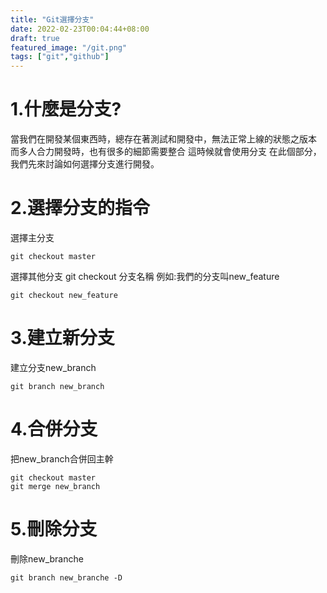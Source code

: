 ```yaml
---
title: "Git選擇分支"
date: 2022-02-23T00:04:44+08:00
draft: true
featured_image: "/git.png"
tags: ["git","github"]
---
```

# 1.什麼是分支?
當我們在開發某個東西時，總存在著測試和開發中，無法正常上線的狀態之版本
而多人合力開發時，也有很多的細節需要整合
這時候就會使用分支
在此個部分，我們先來討論如何選擇分支進行開發。

# 2.選擇分支的指令
選擇主分支

```
git checkout master
```

選擇其他分支
git checkout 分支名稱
例如:我們的分支叫new_feature

```
git checkout new_feature
```

# 3.建立新分支
建立分支new_branch

```
git branch new_branch
```


# 4.合併分支
把new_branch合併回主幹

```
git checkout master
git merge new_branch
```

# 5.刪除分支
刪除new_branche
```
git branch new_branche -D
```